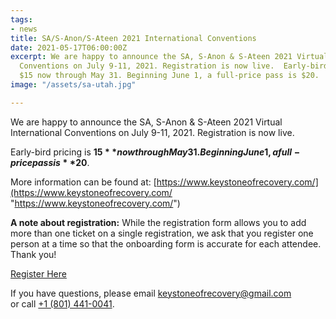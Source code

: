 ```yaml
---
tags:
- news
title: SA/S-Anon/S-Ateen 2021 International Conventions
date: 2021-05-17T06:00:00Z
excerpt: We are happy to announce the SA, S-Anon & S-Ateen 2021 Virtual International
  Conventions on July 9-11, 2021. Registration is now live.  Early-bird pricing is
  $15 now through May 31. Beginning June 1, a full-price pass is $20.
image: "/assets/sa-utah.jpg"

---
```

We are happy to announce the SA, S-Anon & S-Ateen 2021 Virtual International Conventions on July 9-11, 2021. Registration is now live.

Early-bird pricing is **$15** now through May 31. Beginning June 1, a full-price pass is **$20**.

More information can be found at: [https://www.keystoneofrecovery.com/](https://www.keystoneofrecovery.com/ "https://www.keystoneofrecovery.com/")

**A note about registration:** While the registration form allows you to add more than one ticket on a single registration, we ask that you register one person at a time so that the onboarding form is accurate for each attendee. Thank you!

[Register Here](https://pheedloop.com/register/keystoneofrecovery/attendee/)

If you have questions, please email [keystoneofrecovery@gmail.com](mailto:keystoneofrecovery@gmail.com)  
or call [+1 (801) 441-0041‬](tel:+18014410041%E2%80%AC).